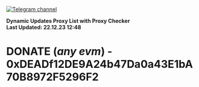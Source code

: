 [![Telegram channel](https://img.shields.io/endpoint?url=https://runkit.io/damiankrawczyk/telegram-badge/branches/master?url=https://t.me/n4z4v0d)](https://t.me/n4z4v0d) 

**Dynamic Updates Proxy List with Proxy Checker**  
**Last Updated: 22.12.23 12:48**

# DONATE (_any evm_) - 0xDEADf12DE9A24b47Da0a43E1bA70B8972F5296F2
